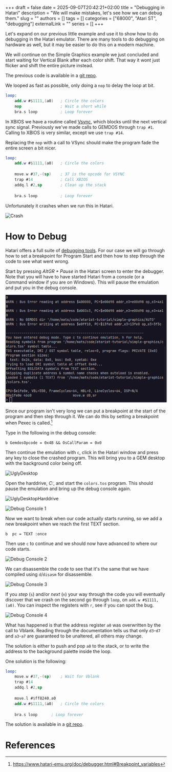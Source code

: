 +++ 
draft = false
date = 2025-09-07T20:42:21+02:00
title = "Debugging in Hatari"
description = "We will make mistakes, let's see how we can debug them."
slug = ""
authors = []
tags = []
categories = ["68000", "Atari ST", "debugging"]
externalLink = ""
series = []
+++

Let's expand on our previous little example and use it to show how to
do debugging in the Hatari emulator. There are many tools to do
debugging on hardware as well, but it may be easier to do this on a
modern machine.

We will continue on the Simple Graphics example we just concluded and
start waiting for Vertical Blank after each color shift. That way it
wont just flicker and shift the entire picture instead.

The previous code is available in a [git
repo](https://github.com/cybermats/atarist-tutorial/tree/main/simple-graphics/colors.s).

We looped as fast as possible, only doing a `nop` to delay the loop at bit.

``` nasm
loop:
	add.w #$1111,(a0) 	; Circle the colors
	nop 			    ; Wait a short while
	bra.s loop 		    ; Loop forever
```

In XBIOS we have a routine called
[Vsync](https://freemint.github.io/tos.hyp/en/Screen_functions.html#Vsync),
which blocks until the next vertical sync signal. Previously we've
made calls to GEMDOS through `trap #1`. Calling to XBIOS is very
similar, except we use `trap #14`.

Replacing the `nop` with a call to VSync should make the program fade the entire
screen a bit nicer.

``` nasm
loop:
	add.w #$1111,(a0) 	; Circle the colors
	
	move.w #37,-(sp)    ; 37 is the opcode for VSYNC
	trap #14            ; Call XBIOS
	addq.l #2,sp        ; Clean up the stack

	bra.s loop 		    ; Loop forever
```

Unfortunately it crashes when we run this in Hatari.

![Crash](crash.png "Screen shot from Hatari when the program has
crashed.")

# How to Debug #

Hatari offers a full suite of [debugging
tools](https://www.hatari-emu.org/doc/debugger.html). For our case we
will go through how to set a breakpoint for Program Start and then how
to step through the code to see what went wrong.

Start by pressing *AltGR + Pause* in the Hatari screen to enter the
debugger. Note that you will have to have started Hatari from a
console (or a Command window if you are on Windows). This will pause
the emulation and put you in the debug console.

![Debug prompt](debug-prompt.png "Debugging prompt in the terminal")

Since our program isn't very long we can put a breakpoint at the start
of the program and then step through it. We can do this by setting a
breakpoint when Pexec is called.[^1]

Type in the following in the debug console:

```shell
b GemdosOpcode = 0x4B && OsCallParam = 0x0
```

Then continue the emulation with `c`, click in the Hatari window and
press any key to close the crashed program. This will bring you to a
GEM desktop with the background color being off.

![UglyDesktop](ugly-desktop.png "Screen shot from Hatari from after
the program has crashed.")

Open the harddrive, *C:*, and start the `colors.tos` program. This
should pause the emulation and bring up the debug console again.

![UglyDesktopHarddrive](ugly-desktop-harddrive.png "Screen shot from
Hatari with C:\ open.")


![Debug Console 1](debug-console-1.png "Debug console open at the
first breakpoint.")

Now we want to break when our code actually starts running, so we add
a new breakpoint when we reach the first TEXT section.

```shell
b  pc = TEXT :once
```

Then use `c` to continue and we should now have advanced to where our
code starts.

![Debug Console 2](debug-console-2.png "Debug console stopped just
before our code starts running.")

We can disassemble the code to see that it's the same that we have
compiled using `d`/`disasm` for disassemble.

![Debug Console 3](debug-console-3.png "Debug console showing the
disassembly.")

If you *step* (`s`) and/or *next* (`n`) your way through the code you
will eventually discover that we crash on the second go through
`loop`, on `add.w #$1111,(a0)`. You can inspect the registers with
`r`, see if you can spot the bug.

![Debug Console 4](debug-console-4.png "Debug console showing the
registers just before the operand that crashes the program.")

What has happened is that the address register `a0` was overwritten by
the call to Vblank. Reading through the documentation tells us that
only `d3`-`d7` and `a3`-`a7` are guaranteed to be unaltered, all
others may change.

The solution is either to push and pop `a0` to the stack, or to write
the address to the background palette inside the loop.

One solution is the following:

```nasm
loop:
	move.w #37,-(sp) 	; Wait for Vblank 
	trap #14
	addq.l #2,sp

	move.l #$ff8240,a0
	add.w #$1111,(a0) 	; Circle the colors

	bra.s loop 		; Loop forever
```

The solution is available in a [git
repo](https://github.com/cybermats/atarist-tutorial/tree/main/simple-graphics/vbl-colors.s).


# References #

[^1]: 
	https://www.hatari-emu.org/doc/debugger.html#Breakpoint_variables
